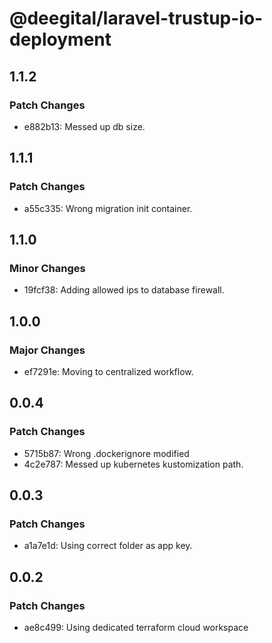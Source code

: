 # @deegital/laravel-trustup-io-deployment

## 1.1.2

### Patch Changes

- e882b13: Messed up db size.

## 1.1.1

### Patch Changes

- a55c335: Wrong migration init container.

## 1.1.0

### Minor Changes

- 19fcf38: Adding allowed ips to database firewall.

## 1.0.0

### Major Changes

- ef7291e: Moving to centralized workflow.

## 0.0.4

### Patch Changes

- 5715b87: Wrong .dockerignore modified
- 4c2e787: Messed up kubernetes kustomization path.

## 0.0.3

### Patch Changes

- a1a7e1d: Using correct folder as app key.

## 0.0.2

### Patch Changes

- ae8c499: Using dedicated terraform cloud workspace
